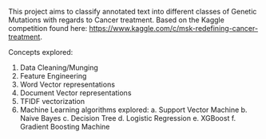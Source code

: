 This project aims to classify annotated text into different classes of Genetic Mutations with regards to Cancer treatment.
Based on the Kaggle competition found here: https://www.kaggle.com/c/msk-redefining-cancer-treatment.

Concepts explored:

1. Data Cleaning/Munging
2. Feature Engineering
3. Word Vector representations
4. Document Vector representations
5. TFIDF vectorization
6. Machine Learning algorithms explored:
	a. Support Vector Machine
	b. Naive Bayes
	c. Decision Tree
	d. Logistic Regression
	e. XGBoost
	f. Gradient Boosting Machine
